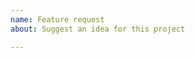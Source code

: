 ```yaml
---
name: Feature request
about: Suggest an idea for this project

---
```


<!-- Simple heading for your requesting feature -->

<!-- Describe your requesting feature in detail -->
